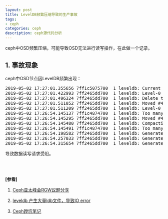 ```yaml
---
layout: post
title: LevelDB频繁压缩导致的生产事故
tags:
- ceph
categories: ceph
description: ceph源代码分析
---
```


ceph中OSD频繁压缩，可能导致OSD无法进行读写操作，在此做一个记录。


<!-- more -->


## 1. 事故现象
ceph中OSD节点因LevelDB频繁出现：
<pre>
2019-05-02 17:27:01.355656 7ff1c5075700  1 leveldb: Current memtable full; waiting...
2019-05-02 17:27:01.422993 7ff2465dd700  1 leveldb: Level-0 table #470367: 8198532 bytes OK
2019-05-02 17:27:01.496324 7ff2465dd700  1 leveldb: Delete type=0 #470364
2019-05-02 17:27:01.511052 7ff2465dd700  1 leveldb: Moved #470320 to level-2 2127798 bytes OK: files[ 10 47 170 1746 8407 4565 0 ]
2019-05-02 17:27:01.511209 7ff2465dd700  1 leveldb: Level-0 table #470369: started
2019-05-02 17:26:54.145137 7ff1c4874700  1 leveldb: Too many L0 files; waiting...
2019-05-02 17:26:54.145295 7ff2465dd700  1 leveldb: Moved #469945 to level-4 2127420 bytes OK: files[ 12 14 155 1746 8407 4565 0 ]
2019-05-02 17:26:54.145480 7ff2465dd700  1 leveldb: Compacting 12@0 + 14@1 files
2019-05-02 17:26:54.145491 7ff1c4874700  1 leveldb: Too many L0 files; waiting...
2019-05-02 17:26:54.198582 7ff2465dd700  1 leveldb: Generated table #470286: 16677 keys, 2126282 bytes
2019-05-02 17:26:54.257033 7ff2465dd700  1 leveldb: Generated table #470287: 16334 keys, 2128515 bytes
2019-05-02 17:26:54.315654 7ff2465dd700  1 leveldb: Generated table #470288: 15972 keys, 2128662 bytes
</pre>
导致数据读写请求受阻。







<br />
<br />

**[参看]**

1. [Ceph亚太峰会RGW议题分享](https://cloud.tencent.com/developer/article/1146413)

2. [leveldb 产生大量ldb文件，导致IO error](https://www.oschina.net/question/2848189_2187722?p=1)

3. [Ceph蹚坑笔记](https://blog.csdn.net/jeegnchen/article/details/50827154)

<br />
<br />
<br />

